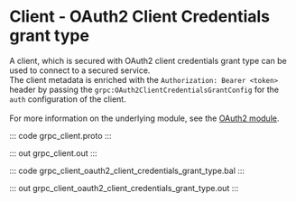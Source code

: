 # Client - OAuth2 Client Credentials grant type

A client, which is secured with OAuth2 client credentials grant type
can be used to connect to a secured service.<br/>
The client metadata is enriched with the `Authorization: Bearer <token>`
header by passing the `grpc:OAuth2ClientCredentialsGrantConfig` for the
`auth` configuration of the client.<br/><br/>
For more information on the underlying module,
see the [OAuth2 module](https://docs.central.ballerina.io/ballerina/oauth2/latest/).

::: code grpc_client.proto :::

::: out grpc_client.out :::

::: code grpc_client_oauth2_client_credentials_grant_type.bal :::

::: out grpc_client_oauth2_client_credentials_grant_type.out :::